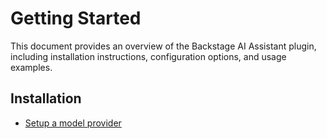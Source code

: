 # Getting Started

This document provides an overview of the Backstage AI Assistant plugin, including installation instructions, configuration options, and usage examples.

## Installation

- [Setup a model provider](./models/index.md)
